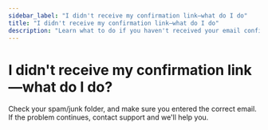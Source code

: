 ```yaml
---
sidebar_label: "I didn't receive my confirmation link—what do I do"
title: "I didn't receive my confirmation link—what do I do"
description: "Learn what to do if you haven't received your email confirmation link after signing up."
---
```


# I didn't receive my confirmation link—what do I do?

Check your spam/junk folder, and make sure you entered the correct email. If the problem continues, contact support and we'll help you. 